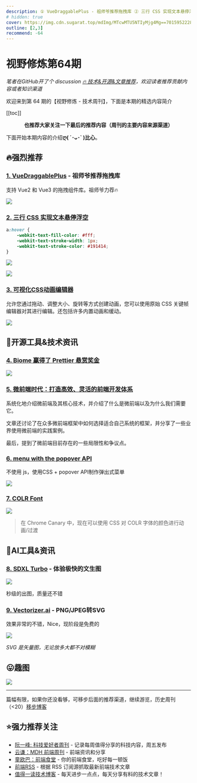 ```yaml
---
description: ① VueDraggablePlus - 祖师爷推荐拖拽库 ② 三行 CSS 实现文本悬停浮空 ③ 可视化CSS动画编辑器 ④ Biome 赢得了 Prettier 悬赏奖金 ⑤ 微前端时代：打造高效、灵活的前端开发体系 ⑥ menu with the popover API ⑦ COLR Font ⑧ SDXL Turbo - 体验极快的文生图 ⑨ Vectorizer.ai - PNG/JPEG转SVG
# hidden: true
cover: https://img.cdn.sugarat.top/mdImg/MTcwMTU5NTIyMjg4Mg==701595222882
outline: [2,3]
recommend: -64
---
```


# 视野修炼第64期
*笔者在GitHub开了个 discussion [🔥 技术&开源&文章推荐](https://github.com/ATQQ/sugar-blog/discussions/123)，欢迎读者推荐贡献内容或者知识渠道*

欢迎来到第 64 期的【视野修炼 - 技术周刊】，下面是本期的精选内容简介

[[toc]]

<center>

**​也推荐大家关注一下最后的推荐内容（周刊的主要内容来源渠道）**
</center>

下面开始本期内容的介绍**ღ( ´･ᴗ･` )比心**。
## 🔥强烈推荐
### [1. VueDraggablePlus](https://alfred-skyblue.github.io/vue-draggable-plus/) - 祖师爷推荐拖拽库

支持 Vue2 和 Vue3 的拖拽组件库。祖师爷力荐🔥

![](https://img.cdn.sugarat.top/mdImg/MTcwMTU4NzgzNTk1OQ==701587835959)

### [2. 三行 CSS 实现文本悬停浮空](https://codepen.io/amit_merchant/pen/Exrpdgq)
```css
a:hover {
    -webkit-text-fill-color: #fff;
    -webkit-text-stroke-width: 1px;
    -webkit-text-stroke-color: #191414;
}
```

![](https://img.cdn.sugarat.top/mdImg/MTcwMTU5MDg3MzQ2NQ==701590873465)

![](https://img.cdn.sugarat.top/mdImg/MTcwMTU5MDQ4MjIwMw==701590482203)

### [3. 可视化CSS动画编辑器](https://animotion.dev/)

允许您通过拖动、调整大小、旋转等方式创建动画，您可以使用原始 CSS 关键帧编辑器对其进行编辑。还包括许多内置动画和缓动。

![](https://img.cdn.sugarat.top/mdImg/MTcwMTU5NDU3Nzk0OQ==701594577949)

## 🔧开源工具&技术资讯
### [4. Biome 赢得了 Prettier 悬赏奖金](https://prettier.io/blog/2023/11/27/20k-bounty-was-claimed.html)

![](https://img.cdn.sugarat.top/mdImg/MTcwMTU4NTUwODQzOQ==701585508439)


### [5. 微前端时代：打造高效、灵活的前端开发体系](https://mp.weixin.qq.com/s/48Jy1CXQNzRLUAYDzA0Xbg)
系统化地介绍微前端及其核心技术，并介绍了什么是微前端以及为什么我们需要它。

文章还讨论了在众多微前端框架中如何选择适合自己系统的框架，并分享了一些业界使用微前端的实践案例。

最后，提到了微前端目前存在的一些局限性和争议点。

### [6. menu with the popover API](https://twitter.com/Una/status/1729236000294174733)
不使用 js，使用CSS + popover API制作弹出式菜单

![](https://img.cdn.sugarat.top/mdImg/MTcwMTU4OTc5MTYwOA==701589791608)

### [7. COLR Font](https://twitter.com/hypeddev/status/1729441637535817996)
![](https://img.cdn.sugarat.top/mdImg/MTcwMTU4OTk1MTU1NA==701589951554)

>在 Chrome Canary 中，现在可以使用 CSS 对 COLR 字体的颜色进行动画/过渡

## 🤖AI工具&资讯

### [8. SDXL Turbo](https://sdxlturbo.ai/) - 体验极快的文生图

![](https://img.cdn.sugarat.top/mdImg/MTcwMTU4NTgzMjA2OA==701585832068)

秒级的出图，质量还不错

### [9. Vectorizer.ai](https://vectorizer.ai/) - PNG/JPEG转SVG
效果非常的不错，Nice，现阶段是免费的

![](https://img.cdn.sugarat.top/mdImg/MTcwMTU5NTA0MTkwMA==701595041900)

*SVG 是矢量图，无论放多大都不对模糊*


## 😛趣图

![](https://img.cdn.sugarat.top/mdImg/MTcwMTU4Nzc0ODU5MA==701587748590)

---

篇幅有限，如果你还没看够，可移步后面的推荐渠道，继续游览，历史周刊（<20）[移步博客](https://sugarat.top/weekly/index.html)

## ⭐️强力推荐关注
* [阮一峰: 科技爱好者周刊](https://www.ruanyifeng.com/blog/archives.html) - 记录每周值得分享的科技内容，周五发布
* [云谦：MDH 前端周刊](https://mdhweekly.com/) - 前端资讯和分享
* [童欧巴：前端食堂](https://github.com/Geekhyt/weekly) - 你的前端食堂，吃好每一顿饭
* [前端RSS](https://fed.chanceyu.com/) - 根据 RSS 订阅源抓取最新前端技术文章
* [值得一读技术博客](https://daily-blog.chlinlearn.top/) - 每天进步一点点，每天分享有料的技术文章！